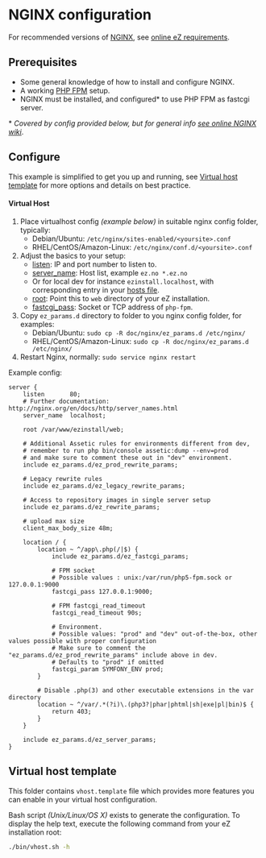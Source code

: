 NGINX configuration
===================

For recommended versions of [NGINX](http://nginx.org/), see [online eZ requirements](https://doc.ez.no/display/TECHDOC/Requirements).


Prerequisites
-------------
- Some general knowledge of how to install and configure NGINX.
- A working [PHP FPM](http://php.net/manual/en/install.fpm.php) setup.
- NGINX must be installed, and configured\* to use PHP FPM as fastcgi server.

\* *Covered by config provided below, but for general info [see online NGINX wiki](https://www.nginx.com/resources/wiki/start/topics/examples/phpfcgi/)*.

Configure
---------
This example is simplified to get you up and running, see [Virtual host template](#virtual-host-template) for more options and details on best practice.

#### Virtual Host

1. Place virtualhost config *(example below)* in suitable nginx config folder, typically:
   - Debian/Ubuntu: `/etc/nginx/sites-enabled/<yoursite>.conf`
   - RHEL/CentOS/Amazon-Linux: `/etc/nginx/conf.d/<yoursite>.conf`
2. Adjust the basics to your setup:
   - [listen](http://nginx.org/en/docs/http/ngx_http_core_module.html#listen): IP and port number to listen to.
   - [server_name](http://nginx.org/en/docs/http/ngx_http_core_module.html#server_name): Host list, example `ez.no *.ez.no`
    - Or for local dev for instance `ezinstall.localhost`, with corresponding entry in your [hosts file](https://en.wikipedia.org/wiki/Hosts_file).
   - [root](http://nginx.org/en/docs/http/ngx_http_core_module.html#root): Point this to `web` directory of your eZ installation.
   - [fastcgi_pass](http://nginx.org/en/docs/http/ngx_http_fastcgi_module.html#fastcgi_pass): Socket or TCP address of `php-fpm`.
2. Copy `ez_params.d` directory to folder to you nginx config folder, for examples:
   - Debian/Ubuntu: `sudo cp -R doc/nginx/ez_params.d /etc/nginx/`
   - RHEL/CentOS/Amazon-Linux: `sudo cp -R doc/nginx/ez_params.d /etc/nginx/`
3. Restart Nginx, normally: `sudo service nginx restart`

Example config:

    server {
        listen       80;
        # Further documentation: http://nginx.org/en/docs/http/server_names.html
        server_name  localhost;

        root /var/www/ezinstall/web;

        # Additional Assetic rules for environments different from dev,
        # remember to run php bin/console assetic:dump --env=prod
        # and make sure to comment these out in "dev" environment.
        include ez_params.d/ez_prod_rewrite_params;

        # Legacy rewrite rules
        include ez_params.d/ez_legacy_rewrite_params;

        # Access to repository images in single server setup
        include ez_params.d/ez_rewrite_params;

        # upload max size
        client_max_body_size 48m;

        location / {
            location ~ ^/app\.php(/|$) {
                include ez_params.d/ez_fastcgi_params;

                # FPM socket
                # Possible values : unix:/var/run/php5-fpm.sock or 127.0.0.1:9000
                fastcgi_pass 127.0.0.1:9000;

                # FPM fastcgi_read_timeout
                fastcgi_read_timeout 90s;

                # Environment.
                # Possible values: "prod" and "dev" out-of-the-box, other values possible with proper configuration
                # Make sure to comment the "ez_params.d/ez_prod_rewrite_params" include above in dev.
                # Defaults to "prod" if omitted
                fastcgi_param SYMFONY_ENV prod;
            }

            # Disable .php(3) and other executable extensions in the var directory
            location ~ ^/var/.*(?i)\.(php3?|phar|phtml|sh|exe|pl|bin)$ {
                return 403;
            }
        }

        include ez_params.d/ez_server_params;
    }


Virtual host template
---------------------
This folder contains `vhost.template` file which provides more features you can enable in your virtual host configuration.

Bash script *(Unix/Linux/OS X)* exists to generate the configuration. To display the help text, execute the following command from your eZ installation root:
```bash
./bin/vhost.sh -h
```
